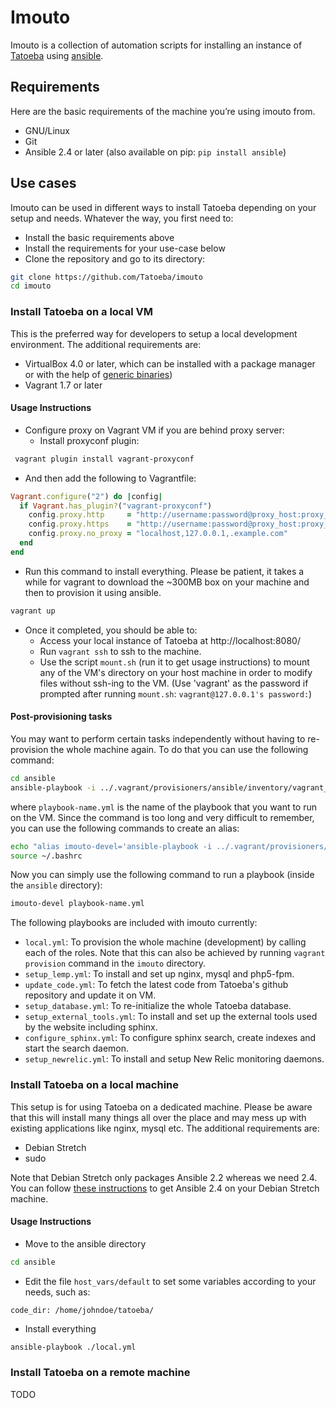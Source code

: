 # Imouto

Imouto is a collection of automation scripts for installing an instance of [Tatoeba](https://tatoeba.org/) using [ansible](http://www.ansible.com/home).

## Requirements

Here are the basic requirements of the machine you’re using imouto from.

* GNU/Linux
* Git
* Ansible 2.4 or later (also available on pip: `pip install ansible`)

## Use cases

Imouto can be used in different ways to install Tatoeba depending on your setup and needs. Whatever the way, you first need to:

- Install the basic requirements above
- Install the requirements for your use-case below
- Clone the repository and go to its directory:

```bash
git clone https://github.com/Tatoeba/imouto
cd imouto
```

### Install Tatoeba on a local VM

This is the preferred way for developers to setup a local development environment. The additional requirements are:

* VirtualBox 4.0 or later, which can be installed with a package manager or with the help of [generic binaries](https://www.virtualbox.org/wiki/Downloads))
* Vagrant 1.7 or later

#### Usage Instructions

- Configure proxy on Vagrant VM if you are behind proxy server:
  - Install proxyconf plugin:

```bash
 vagrant plugin install vagrant-proxyconf
```

  - And then add the following to Vagrantfile:

```ruby
Vagrant.configure("2") do |config|
  if Vagrant.has_plugin?("vagrant-proxyconf")
    config.proxy.http     = "http://username:password@proxy_host:proxy_port"
    config.proxy.https    = "http://username:password@proxy_host:proxy_port"
    config.proxy.no_proxy = "localhost,127.0.0.1,.example.com"
  end
end
```

- Run this command to install everything. Please be patient, it takes a while for vagrant to download the ~300MB box on your machine and then to provision it using ansible.

```bash
vagrant up
```

- Once it completed, you should be able to:
  - Access your local instance of Tatoeba at http://localhost:8080/
  - Run `vagrant ssh` to ssh to the machine.
  - Use the script `mount.sh` (run it to get usage instructions) to mount any of the VM's directory on your host machine in order to modify files without ssh-ing to the VM. (Use 'vagrant' as the password if prompted after running `mount.sh`: `vagrant@127.0.0.1's password:`)

#### Post-provisioning tasks

You may want to perform certain tasks independently without having to re-provision the whole machine again. To do that you can use the following command:

```bash
cd ansible
ansible-playbook -i ../.vagrant/provisioners/ansible/inventory/vagrant_ansible_inventory --private-key=~/.vagrant.d/insecure_private_key -u vagrant -U root playbook-name.yml
```

where `playbook-name.yml` is the name of the playbook that you want to run on the VM. Since the command is too long and very difficult to remember, you can use the following commands to create an alias:

```bash
echo "alias imouto-devel='ansible-playbook -i ../.vagrant/provisioners/ansible/inventory/vagrant_ansible_inventory --private-key=~/.vagrant.d/insecure_private_key -u vagrant -U root'" >> ~/.bashrc
source ~/.bashrc
```

Now you can simply use the following command to run a playbook (inside the `ansible` directory):

```bash
imouto-devel playbook-name.yml
```

The following playbooks are included with imouto currently:

- `local.yml`: To provision the whole machine (development) by calling each of the roles. Note that this can also be achieved by running `vagrant provision` command in the `imouto` directory.
- `setup_lemp.yml`: To install and set up nginx, mysql and php5-fpm.
- `update_code.yml`: To fetch the latest code from Tatoeba's github repository and update it on VM.
- `setup_database.yml`: To re-initialize the whole Tatoeba database.
- `setup_external_tools.yml`: To install and set up the external tools used by the website including sphinx.
- `configure_sphinx.yml`: To configure sphinx search, create indexes and start the search daemon.
- `setup_newrelic.yml`: To install and setup New Relic monitoring daemons.

### Install Tatoeba on a local machine

This setup is for using Tatoeba on a dedicated machine. Please be aware that this will install many things all over the place and may mess up with existing applications like nginx, mysql etc. The additional requirements are:

* Debian Stretch
* sudo

Note that Debian Stretch only packages Ansible 2.2 whereas we need 2.4. You can follow [these instructions](https://docs.ansible.com/ansible/latest/installation_guide/intro_installation.html#latest-releases-via-apt-debian) to get Ansible 2.4 on your Debian Stretch machine.

#### Usage Instructions

- Move to the ansible directory

```sh
cd ansible
```

- Edit the file `host_vars/default` to set some variables according to your needs, such as:

```
code_dir: /home/johndoe/tatoeba/
```

- Install everything

```sh
ansible-playbook ./local.yml
```

### Install Tatoeba on a remote machine

TODO
